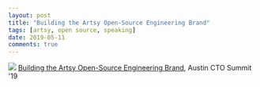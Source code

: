 ```yaml
---
layout: post
title: "Building the Artsy Open-Source Engineering Brand"
tags: [artsy, open source, speaking]
date: 2019-05-11
comments: true
---
```

<a target="_blank" href="https://www.ctoconnection.com/topics/engineering-influencers/videos/2019-04-19-building-an-open-source-engineering-brand">![]({{site.url}}/images/posts/2019/2019-05-12-building-an-open-source-engineering-brand/cto-summit.png)</a>
[Building the Artsy Open-Source Engineering Brand](https://www.ctoconnection.com/topics/engineering-influencers/videos/2019-04-19-building-an-open-source-engineering-brand), Austin CTO Summit '19
